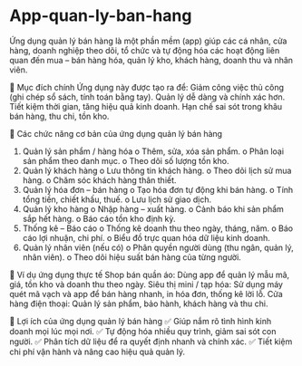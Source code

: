 # App-quan-ly-ban-hang
Ứng dụng quản lý bán hàng là một phần mềm (app) giúp các cá nhân, cửa hàng, doanh nghiệp theo dõi, tổ chức và tự động hóa các hoạt động liên quan đến mua – bán hàng hóa, quản lý kho, khách hàng, doanh thu và nhân viên.

🔹 Mục đích chính
Ứng dụng này được tạo ra để:
Giảm công việc thủ công (ghi chép sổ sách, tính toán bằng tay).
Quản lý dễ dàng và chính xác hơn.
Tiết kiệm thời gian, tăng hiệu quả kinh doanh.
Hạn chế sai sót trong khâu bán hàng, thu chi, tồn kho.

🔹 Các chức năng cơ bản của ứng dụng quản lý bán hàng
1.   Quản lý sản phẩm / hàng hóa
o    Thêm, sửa, xóa sản phẩm.
o    Phân loại sản phẩm theo danh mục.
o    Theo dõi số lượng tồn kho.
2.   Quản lý khách hàng
o    Lưu thông tin khách hàng.
o    Theo dõi lịch sử mua hàng.
o    Chăm sóc khách hàng thân thiết.
3.   Quản lý hóa đơn – bán hàng
o    Tạo hóa đơn tự động khi bán hàng.
o    Tính tổng tiền, chiết khấu, thuế.
o    Lưu lịch sử giao dịch.
4.   Quản lý kho hàng
o    Nhập hàng – xuất hàng.
o    Cảnh báo khi sản phẩm sắp hết hàng.
o    Báo cáo tồn kho định kỳ.
5.   Thống kê – Báo cáo
o    Thống kê doanh thu theo ngày, tháng, năm.
o    Báo cáo lợi nhuận, chi phí.
o    Biểu đồ trực quan hóa dữ liệu kinh doanh.
6.   Quản lý nhân viên (nếu có)
o    Phân quyền người dùng (thu ngân, quản lý, nhân viên).
o    Theo dõi hiệu suất bán hàng của từng người.

🔹 Ví dụ ứng dụng thực tế
Shop bán quần áo: Dùng app để quản lý mẫu mã, giá, tồn kho và doanh thu theo ngày.
Siêu thị mini / tạp hóa: Sử dụng máy quét mã vạch và app để bán hàng nhanh, in hóa đơn, thống kê lời lỗ.
Cửa hàng điện thoại: Quản lý sản phẩm, bảo hành, khách hàng và thu chi.

🔹 Lợi ích của ứng dụng quản lý bán hàng
 ✅ Giúp nắm rõ tình hình kinh doanh mọi lúc mọi nơi.
 ✅ Tự động hóa nhiều quy trình, giảm sai sót con người.
 ✅ Phân tích dữ liệu để ra quyết định nhanh và chính xác.
 ✅ Tiết kiệm chi phí vận hành và nâng cao hiệu quả quản lý.
 


